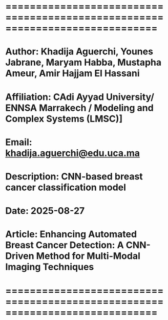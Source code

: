 # =============================================================================
# Author: Khadija Aguerchi, Younes Jabrane, Maryam Habba, Mustapha Ameur, Amir Hajjam El Hassani
# Affiliation: CAdi Ayyad University/ ENNSA Marrakech / Modeling and Complex Systems (LMSC)]
# Email: khadija.aguerchi@edu.uca.ma
# Description: CNN-based breast cancer classification model
# Date: 2025-08-27
# Article: Enhancing Automated Breast Cancer Detection: A CNN-Driven Method for Multi-Modal Imaging Techniques
# =============================================================================
